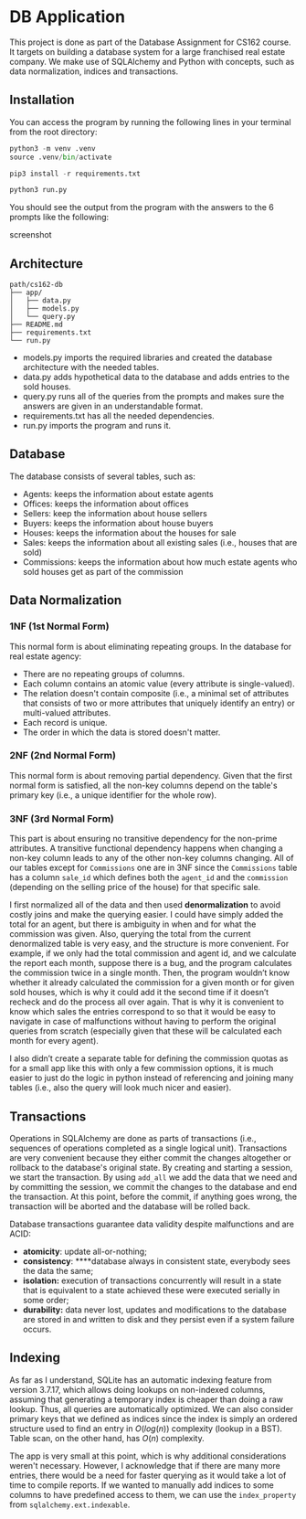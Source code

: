 # DB Application

This project is done as part of the Database Assignment for CS162 course. It targets on building a database system for a large franchised real estate company. We make use of SQLAlchemy and Python with concepts, such as data normalization, indices and transactions.

## Installation

You can access the program by running the following lines in your terminal from the root directory:

```python
python3 -m venv .venv
source .venv/bin/activate

pip3 install -r requirements.txt

python3 run.py
```

You should see the output from the program with the answers to the 6 prompts like the following:

screenshot

## Architecture

```
path/cs162-db
├── app/
│   ├── data.py
│   ├── models.py
│   └── query.py
├── README.md
├── requirements.txt
└── run.py
```

- models.py imports the required libraries and created the database architecture with the needed tables.
- data.py adds hypothetical data to the database and adds entries to the sold houses.
- query.py runs all of the queries from the prompts and makes sure the answers are given in an understandable format.
- requirements.txt has all the needed dependencies.
- run.py imports the program and runs it.

## Database

The database consists of several tables, such as:

- Agents: keeps the information about estate agents
- Offices: keeps the information about offices
- Sellers: keep the information about house sellers
- Buyers: keeps the information about house buyers
- Houses: keeps the information about the houses for sale
- Sales: keeps the information about all existing sales (i.e., houses that are sold)
- Commissions: keeps the information about how much estate agents who sold houses get as part of the commission

## Data Normalization

### 1NF (1st Normal Form)

This normal form is about eliminating repeating groups. In the database for real estate agency:

- There are no repeating groups of columns.
- Each column contains an atomic value (every attribute is single-valued).
- The relation doesn't contain composite (i.e., a minimal set of attributes that consists of two or more attributes that uniquely identify an entry) or multi-valued attributes.
- Each record is unique.
- The order in which the data is stored doesn't matter.

### 2NF (2nd Normal Form)

This normal form is about removing partial dependency. Given that the first normal form is satisfied, all the non-key columns depend on the table's primary key (i.e., a unique identifier for the whole row).

### 3NF (3rd Normal Form)

This part is about ensuring no transitive dependency for the non-prime attributes. A transitive functional dependency happens when changing a non-key column leads to any of the other non-key columns changing. All of our tables except for `Commissions` one are in 3NF since the `Commissions` table has a column `sale_id` which defines both the `agent_id` and the `commission` (depending on the selling price of the house) for that specific sale.

I first normalized all of the data and then used **denormalization** to avoid costly joins and make the querying easier. I could have simply added the total for an agent, but there is ambiguity in when and for what the commission was given. Also, querying the total from the current denormalized table is very easy, and the structure is more convenient. For example, if we only had the total commission and agent id, and we calculate the report each month, suppose there is a bug, and the program calculates the commission twice in a single month. Then, the program wouldn’t know whether it already calculated the commission for a given month or for given sold houses, which is why it could add it the second time if it doesn’t recheck and do the process all over again. That is why it is convenient to know which sales the entries correspond to so that it would be easy to navigate in case of malfunctions without having to perform the original queries from scratch (especially given that these will be calculated each month for every agent).

I also didn’t create a separate table for defining the commission quotas as for a small app like this with only a few commission options, it is much easier to just do the logic in python instead of referencing and joining many tables (i.e., also the query will look much nicer and easier).

## Transactions

Operations in SQLAlchemy are done as parts of transactions (i.e., sequences of operations completed as a single logical unit). Transactions are very convenient because they either commit the changes altogether or rollback to the database's original state. By creating and starting a session, we start the transaction. By using `add_all` we add the data that we need and by committing the session, we commit the changes to the database and end the transaction. At this point, before the commit, if anything goes wrong, the transaction will be aborted and the database will be rolled back.

Database transactions guarantee data validity despite malfunctions and are ACID:

- **atomicity**: update all-or-nothing;
- **consistency**: \*\*\*\*database always in consistent state, everybody sees the data the same;
- **isolation:** execution of transactions concurrently will result in a state that is equivalent to a state achieved these were executed serially in some order;
- **durability:** data never lost, updates and modifications to the database are stored in and written to disk and they persist even if a system failure occurs.

## Indexing

As far as I understand, SQLite has an automatic indexing feature from version 3.7.17, which allows doing lookups on non-indexed columns, assuming that generating a temporary index is cheaper than doing a raw lookup. Thus, all queries are automatically optimized. We can also consider primary keys that we defined as indices since the index is simply an ordered structure used to find an entry in $O(log(n))$ complexity (lookup in a BST). Table scan, on the other hand, has $O(n)$ complexity.

The app is very small at this point, which is why additional considerations weren't necessary. However, I acknowledge that if there are many more entries, there would be a need for faster querying as it would take a lot of time to compile reports. If we wanted to manually add indices to some columns to have predefined access to them, we can use the `index_property` from `sqlalchemy.ext.indexable`.

